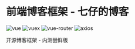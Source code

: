 # 前端博客框架 - 七仔的博客
![vue](https://img.shields.io/badge/Vue-2.6.10-green.svg)
![vuex](https://img.shields.io/badge/vuex-3.1.1-green.svg)
![vue-router](https://img.shields.io/badge/vue--router-3.0.1-green.svg)
![axios](https://img.shields.io/badge/axios-0.19.0-green.svg)
 
 开源博客框架 - 内测尝鲜版
